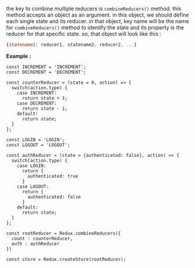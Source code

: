the key to combine multiple reducers is `combineReducers()` method. this method accepts an object as an argument. in this object, we should define each single state and its reducer. in that object, key name will be the name for `combineReducers()` method to identify the state and its property is the reducer for that specific state. so, that object will look like this :

```js
{statename1: reducer1, statename2, reducer2, ...}
```

**Example :**
```JS
const INCREMENT = 'INCREMENT';
const DECREMENT = 'DECREMENT';

const counterReducer = (state = 0, action) => {
  switch(action.type) {
    case INCREMENT:
      return state + 1;
    case DECREMENT:
      return state - 1;
    default:
      return state;
  }
};

const LOGIN = 'LOGIN';
const LOGOUT = 'LOGOUT';

const authReducer = (state = {authenticated: false}, action) => {
  switch(action.type) {
    case LOGIN:
      return {
        authenticated: true
      }
    case LOGOUT:
      return {
        authenticated: false
      }
    default:
      return state;
  }
};

const rootReducer = Redux.combineReducers({
  count : counterReducer,
  auth : authReducer
})

const store = Redux.createStore(rootReducer);
```


